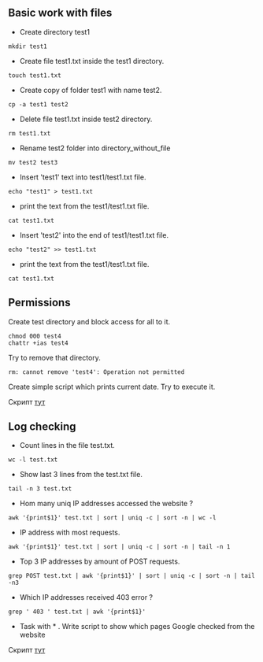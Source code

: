 ## Basic work with files

- Create directory test1  

```
mkdir test1
```

- Create file test1.txt inside the test1 directory.  

```
touch test1.txt
```

- Create copy of folder test1 with name test2.  

```
cp -a test1 test2
```

-  Delete file test1.txt inside test2 directory.  

```
rm test1.txt
```

-  Rename test2 folder into directory_without_file  

```
mv test2 test3
```

-  Insert 'test1' text into test1/test1.txt file.  

```
echo "test1" > test1.txt
```

-  print the text from the test1/test1.txt file.  

```
cat test1.txt
```

-  Insert 'test2' into the end of test1/test1.txt file.  

```
echo "test2" >> test1.txt
```

-  print the text from the test1/test1.txt file.  

```
cat test1.txt
```

## Permissions

Create test directory and block access for all to it.  

```
chmod 000 test4
chattr +ias test4
```

Try to remove that directory.  

```
rm: cannot remove 'test4': Operation not permitted  
```

Create simple script which prints current date. Try to execute it.  

Скрипт [тут](https://github.com/frontik7/test_ggs/blob/main/test.sh)

## Log checking

-  Count lines in the file test.txt.  

```
wc -l test.txt
```

- Show last 3 lines from the test.txt file.  

```
tail -n 3 test.txt
```

-  Hom many uniq IP addresses accessed the website ?  

```
awk '{print$1}' test.txt | sort | uniq -c | sort -n | wc -l
```

-  IP address with most requests.  

```
awk '{print$1}' test.txt | sort | uniq -c | sort -n | tail -n 1
```

-  Top 3 IP addresses by amount of POST requests.  

```
grep POST test.txt | awk '{print$1}' | sort | uniq -c | sort -n | tail -n3
```

-  Which IP addresses received 403 error ?  

```
grep ' 403 ' test.txt | awk '{print$1}'
```
- Task with * . Write script to show which pages Google checked from the website  

Скрипт [тут](https://github.com/frontik7/test_ggs/blob/main/script.sh)
